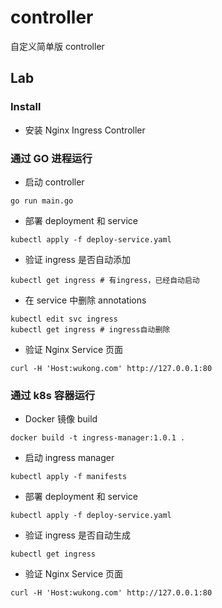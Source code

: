 # controller

自定义简单版 controller


## Lab

### Install

- 安装 Nginx Ingress Controller


### 通过 GO 进程运行

- 启动 controller
```shell
go run main.go 
```

- 部署 deployment 和 service
```shell
kubectl apply -f deploy-service.yaml 
```

- 验证 ingress 是否自动添加

```shell
kubectl get ingress # 有ingress，已经自动启动 
```

- 在 service 中删除 annotations
```shell
kubectl edit svc ingress
kubectl get ingress # ingress自动删除
```

- 验证 Nginx Service 页面
```shell
curl -H 'Host:wukong.com' http://127.0.0.1:80
```


### 通过 k8s 容器运行

- Docker 镜像 build
```shell
docker build -t ingress-manager:1.0.1 .
```

- 启动 ingress manager
```shell
kubectl apply -f manifests
```

- 部署 deployment 和 service
```shell
kubectl apply -f deploy-service.yaml 
```

- 验证 ingress 是否自动生成
```shell
kubectl get ingress
```

- 验证 Nginx Service 页面
```shell
curl -H 'Host:wukong.com' http://127.0.0.1:80
```

